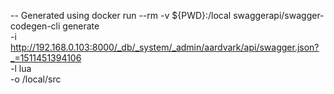 -- Generated using 
docker run --rm -v ${PWD}:/local swaggerapi/swagger-codegen-cli generate \
    -i http://192.168.0.103:8000/_db/_system/_admin/aardvark/api/swagger.json?_=1511451394106 \
    -l lua \
    -o /local/src